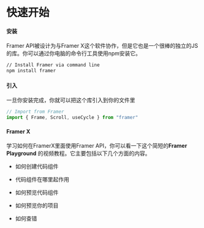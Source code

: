 # 快速开始

#### 安装

Framer API被设计为与Framer X这个软件协作，但是它也是一个很棒的独立的JS的库。你可以通过你电脑的命令行工具使用npm安装它。

```bash
// Install Framer via command line
npm install framer
```

#### 

#### 引入

一旦你安装完成，你就可以把这个库引入到你的文件里

```typescript
// Import from Framer
import { Frame, Scroll, useCycle } from "framer"
```



#### Framer X

学习如何在FramerX里面使用Framer API，你可以看一下这个简短的**Framer Playground** 的视频教程。它主要包括以下几个方面的内容。

 - 如何创建代码组件

 - 代码组件在哪里起作用

 - 如何预览代码组件

 - 如何预览你的项目

 - 如何查错



